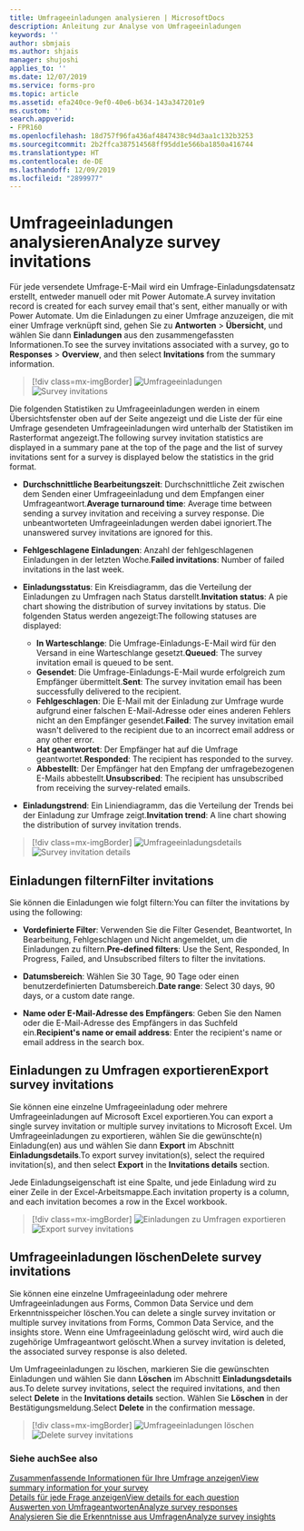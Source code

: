 ```yaml
---
title: Umfrageeinladungen analysieren | MicrosoftDocs
description: Anleitung zur Analyse von Umfrageeinladungen
keywords: ''
author: sbmjais
ms.author: shjais
manager: shujoshi
applies_to: ''
ms.date: 12/07/2019
ms.service: forms-pro
ms.topic: article
ms.assetid: efa240ce-9ef0-40e6-b634-143a347201e9
ms.custom: ''
search.appverid:
- FPR160
ms.openlocfilehash: 18d757f96fa436af4847438c94d3aa1c132b3253
ms.sourcegitcommit: 2b2ffca387514568ff95dd1e566ba1850a416744
ms.translationtype: HT
ms.contentlocale: de-DE
ms.lasthandoff: 12/09/2019
ms.locfileid: "2899977"
---
```

# <a name="analyze-survey-invitations"></a><span data-ttu-id="a55fc-103">Umfrageeinladungen analysieren</span><span class="sxs-lookup"><span data-stu-id="a55fc-103">Analyze survey invitations</span></span>

<span data-ttu-id="a55fc-104">Für jede versendete Umfrage-E-Mail wird ein Umfrage-Einladungsdatensatz erstellt, entweder manuell oder mit Power Automate.</span><span class="sxs-lookup"><span data-stu-id="a55fc-104">A survey invitation record is created for each survey email that's sent, either manually or with Power Automate.</span></span> <span data-ttu-id="a55fc-105">Um die Einladungen zu einer Umfrage anzuzeigen, die mit einer Umfrage verknüpft sind, gehen Sie zu **Antworten** &gt; **Übersicht**, und wählen Sie dann **Einladungen** aus den zusammengefassten Informationen.</span><span class="sxs-lookup"><span data-stu-id="a55fc-105">To see the survey invitations associated with a survey, go to **Responses** &gt; **Overview**, and then select **Invitations** from the summary information.</span></span>

> [!div class=mx-imgBorder]
> <span data-ttu-id="a55fc-106">![Umfrageeinladungen](media/survey-invites.png "Umfrageeinladungen")</span><span class="sxs-lookup"><span data-stu-id="a55fc-106">![Survey invitations](media/survey-invites.png "Survey invitations")</span></span>

<span data-ttu-id="a55fc-107">Die folgenden Statistiken zu Umfrageeinladungen werden in einem Übersichtsfenster oben auf der Seite angezeigt und die Liste der für eine Umfrage gesendeten Umfrageeinladungen wird unterhalb der Statistiken im Rasterformat angezeigt.</span><span class="sxs-lookup"><span data-stu-id="a55fc-107">The following survey invitation statistics are displayed in a summary pane at the top of the page and the list of survey invitations sent for a survey is displayed below the statistics in the grid format.</span></span>

- <span data-ttu-id="a55fc-108">**Durchschnittliche Bearbeitungszeit**: Durchschnittliche Zeit zwischen dem Senden einer Umfrageeinladung und dem Empfangen einer Umfrageantwort.</span><span class="sxs-lookup"><span data-stu-id="a55fc-108">**Average turnaround time**: Average time between sending a survey invitation and receiving a survey response.</span></span> <span data-ttu-id="a55fc-109">Die unbeantworteten Umfrageeinladungen werden dabei ignoriert.</span><span class="sxs-lookup"><span data-stu-id="a55fc-109">The unanswered survey invitations are ignored for this.</span></span>

- <span data-ttu-id="a55fc-110">**Fehlgeschlagene Einladungen**: Anzahl der fehlgeschlagenen Einladungen in der letzten Woche.</span><span class="sxs-lookup"><span data-stu-id="a55fc-110">**Failed invitations**: Number of failed invitations in the last week.</span></span>

- <span data-ttu-id="a55fc-111">**Einladungsstatus**: Ein Kreisdiagramm, das die Verteilung der Einladungen zu Umfragen nach Status darstellt.</span><span class="sxs-lookup"><span data-stu-id="a55fc-111">**Invitation status**: A pie chart showing the distribution of survey invitations by status.</span></span> <span data-ttu-id="a55fc-112">Die folgenden Status werden angezeigt:</span><span class="sxs-lookup"><span data-stu-id="a55fc-112">The following statuses are displayed:</span></span>

  - <span data-ttu-id="a55fc-113">**In Warteschlange**: Die Umfrage-Einladungs-E-Mail wird für den Versand in eine Warteschlange gesetzt.</span><span class="sxs-lookup"><span data-stu-id="a55fc-113">**Queued**: The survey invitation email is queued to be sent.</span></span>
  - <span data-ttu-id="a55fc-114">**Gesendet**: Die Umfrage-Einladungs-E-Mail wurde erfolgreich zum Empfänger übermittelt.</span><span class="sxs-lookup"><span data-stu-id="a55fc-114">**Sent**: The survey invitation email has been successfully delivered to the recipient.</span></span>
  - <span data-ttu-id="a55fc-115">**Fehlgeschlagen**: Die E-Mail mit der Einladung zur Umfrage wurde aufgrund einer falschen E-Mail-Adresse oder eines anderen Fehlers nicht an den Empfänger gesendet.</span><span class="sxs-lookup"><span data-stu-id="a55fc-115">**Failed**: The survey invitation email wasn't delivered to the recipient due to an incorrect email address or any other error.</span></span>
  - <span data-ttu-id="a55fc-116">**Hat geantwortet**: Der Empfänger hat auf die Umfrage geantwortet.</span><span class="sxs-lookup"><span data-stu-id="a55fc-116">**Responded**: The recipient has responded to the survey.</span></span>
  - <span data-ttu-id="a55fc-117">**Abbestellt**: Der Empfänger hat den Empfang der umfragebezogenen E-Mails abbestellt.</span><span class="sxs-lookup"><span data-stu-id="a55fc-117">**Unsubscribed**: The recipient has unsubscribed from receiving the survey-related emails.</span></span>

- <span data-ttu-id="a55fc-118">**Einladungstrend**: Ein Liniendiagramm, das die Verteilung der Trends bei der Einladung zur Umfrage zeigt.</span><span class="sxs-lookup"><span data-stu-id="a55fc-118">**Invitation trend**: A line chart showing the distribution of survey invitation trends.</span></span>

> [!div class=mx-imgBorder]
> <span data-ttu-id="a55fc-119">![Umfrageeinladungsdetails](media/survey-invites-details.png "Umfrageeinladungsdetails")</span><span class="sxs-lookup"><span data-stu-id="a55fc-119">![Survey invitation details](media/survey-invites-details.png "Survey invitation details")</span></span>

## <a name="filter-invitations"></a><span data-ttu-id="a55fc-120">Einladungen filtern</span><span class="sxs-lookup"><span data-stu-id="a55fc-120">Filter invitations</span></span>

<span data-ttu-id="a55fc-121">Sie können die Einladungen wie folgt filtern:</span><span class="sxs-lookup"><span data-stu-id="a55fc-121">You can filter the invitations by using the following:</span></span>

- <span data-ttu-id="a55fc-122">**Vordefinierte Filter**: Verwenden Sie die Filter Gesendet, Beantwortet, In Bearbeitung, Fehlgeschlagen und Nicht angemeldet, um die Einladungen zu filtern.</span><span class="sxs-lookup"><span data-stu-id="a55fc-122">**Pre-defined filters**: Use the Sent, Responded, In Progress, Failed, and Unsubscribed filters to filter the invitations.</span></span>

- <span data-ttu-id="a55fc-123">**Datumsbereich**: Wählen Sie 30 Tage, 90 Tage oder einen benutzerdefinierten Datumsbereich.</span><span class="sxs-lookup"><span data-stu-id="a55fc-123">**Date range**: Select 30 days, 90 days, or a custom date range.</span></span>

- <span data-ttu-id="a55fc-124">**Name oder E-Mail-Adresse des Empfängers**: Geben Sie den Namen oder die E-Mail-Adresse des Empfängers in das Suchfeld ein.</span><span class="sxs-lookup"><span data-stu-id="a55fc-124">**Recipient's name or email address**: Enter the recipient's name or email address in the search box.</span></span>

## <a name="export-survey-invitations"></a><span data-ttu-id="a55fc-125">Einladungen zu Umfragen exportieren</span><span class="sxs-lookup"><span data-stu-id="a55fc-125">Export survey invitations</span></span>

<span data-ttu-id="a55fc-126">Sie können eine einzelne Umfrageeinladung oder mehrere Umfrageeinladungen auf Microsoft Excel exportieren.</span><span class="sxs-lookup"><span data-stu-id="a55fc-126">You can export a single survey invitation or multiple survey invitations to Microsoft Excel.</span></span> <span data-ttu-id="a55fc-127">Um Umfrageeinladungen zu exportieren, wählen Sie die gewünschte(n) Einladung(en) aus und wählen Sie dann **Export** im Abschnitt **Einladungsdetails**.</span><span class="sxs-lookup"><span data-stu-id="a55fc-127">To export survey invitation(s), select the required invitation(s), and then select **Export** in the **Invitations details** section.</span></span>

<span data-ttu-id="a55fc-128">Jede Einladungseigenschaft ist eine Spalte, und jede Einladung wird zu einer Zeile in der Excel-Arbeitsmappe.</span><span class="sxs-lookup"><span data-stu-id="a55fc-128">Each invitation property is a column, and each invitation becomes a row in the Excel workbook.</span></span>

> [!div class=mx-imgBorder]
> <span data-ttu-id="a55fc-129">![Einladungen zu Umfragen exportieren](media/export-survey-invite.png "Einladungen zu Umfragen exportieren")</span><span class="sxs-lookup"><span data-stu-id="a55fc-129">![Export survey invitations](media/export-survey-invite.png "Export survey invitations")</span></span>

## <a name="delete-survey-invitations"></a><span data-ttu-id="a55fc-130">Umfrageeinladungen löschen</span><span class="sxs-lookup"><span data-stu-id="a55fc-130">Delete survey invitations</span></span>

<span data-ttu-id="a55fc-131">Sie können eine einzelne Umfrageeinladung oder mehrere Umfrageeinladungen aus Forms, Common Data Service und dem Erkenntnisspeicher löschen.</span><span class="sxs-lookup"><span data-stu-id="a55fc-131">You can delete a single survey invitation or multiple survey invitations from Forms, Common Data Service, and the insights store.</span></span> <span data-ttu-id="a55fc-132">Wenn eine Umfrageeinladung gelöscht wird, wird auch die zugehörige Umfrageantwort gelöscht.</span><span class="sxs-lookup"><span data-stu-id="a55fc-132">When a survey invitation is deleted, the associated survey response is also deleted.</span></span>

<span data-ttu-id="a55fc-133">Um Umfrageeinladungen zu löschen, markieren Sie die gewünschten Einladungen und wählen Sie dann **Löschen** im Abschnitt **Einladungsdetails** aus.</span><span class="sxs-lookup"><span data-stu-id="a55fc-133">To delete survey invitations, select the required invitations, and then select **Delete** in the **Invitations details** section.</span></span> <span data-ttu-id="a55fc-134">Wählen Sie **Löschen** in der Bestätigungsmeldung.</span><span class="sxs-lookup"><span data-stu-id="a55fc-134">Select **Delete** in the confirmation message.</span></span>

> [!div class=mx-imgBorder]
> <span data-ttu-id="a55fc-135">![Umfrageeinladungen löschen](media/delete-survey-invite.png "Umfrageeinladungen löschen")</span><span class="sxs-lookup"><span data-stu-id="a55fc-135">![Delete survey invitations](media/delete-survey-invite.png "Delete survey invitations")</span></span>

### <a name="see-also"></a><span data-ttu-id="a55fc-136">Siehe auch</span><span class="sxs-lookup"><span data-stu-id="a55fc-136">See also</span></span>

[<span data-ttu-id="a55fc-137">Zusammenfassende Informationen für Ihre Umfrage anzeigen</span><span class="sxs-lookup"><span data-stu-id="a55fc-137">View summary information for your survey</span></span>](view-summary-information.md)<br>
[<span data-ttu-id="a55fc-138">Details für jede Frage anzeigen</span><span class="sxs-lookup"><span data-stu-id="a55fc-138">View details for each question</span></span>](view-details-each-question.md)<br>
[<span data-ttu-id="a55fc-139">Auswerten von Umfrageantworten</span><span class="sxs-lookup"><span data-stu-id="a55fc-139">Analyze survey responses</span></span>](analyze-survey-responses.md)<br>
[<span data-ttu-id="a55fc-140">Analysieren Sie die Erkenntnisse aus Umfragen</span><span class="sxs-lookup"><span data-stu-id="a55fc-140">Analyze survey insights</span></span>](analyze-survey-insights.md)
